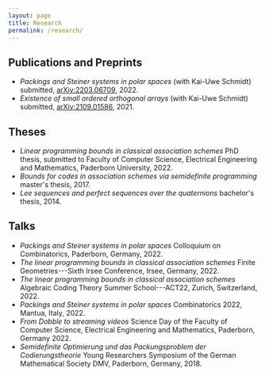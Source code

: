 ```yaml
---
layout: page
title: Research
permalink: /research/
---
```


## Publications and Preprints

- *Packings and Steiner systems in polar spaces* (with Kai-Uwe Schmidt)
  submitted, [arXiv:2203.06709](https://arxiv.org/pdf/2203.06709.pdf), 2022.
- *Existence of small ordered orthogonal arrays* (with Kai-Uwe Schmidt)
  submitted, [arXiv:2109.01586](https://arxiv.org/pdf/2109.01586.pdf), 2021.

## Theses

- *Linear programming bounds in classical association schemes*
  PhD thesis, submitted to Faculty of Computer Science, Electrical Engineering and Mathematics, Paderborn University, 2022.
- *Bounds for codes in association schemes via semidefinite programming*
  master's thesis, 2017.
- *Lee sequences and perfect sequences over the quaternions*
  bachelor's thesis, 2014.

## Talks

- *Packings and Steiner systems in polar spaces*
  Colloquium on Combinatorics, Paderborn, Germany, 2022.
- *The linear programming bounds in classical association schemes*
  Finite Geometries---Sixth Irsee Conference, Irsee, Germany, 2022.
- *The linear programming bounds in classical association schemes*
  Algebraic Coding Theory Summer School---ACT22, Zurich, Switzerland, 2022.
- *Packings and Steiner systems in polar spaces*
  Combinatorics 2022, Mantua, Italy, 2022.
- *From Dobble to streaming videos*
  Science Day of the Faculty of Computer Science, Electrical Engineering and Mathematics, Paderborn, Germany 2022.
- *Semidefinite Optimierung und das Packungsproblem der Codierungstheorie*
  Young Researchers Symposium of the German Mathematical Society DMV, Paderborn, Germany, 2018.
